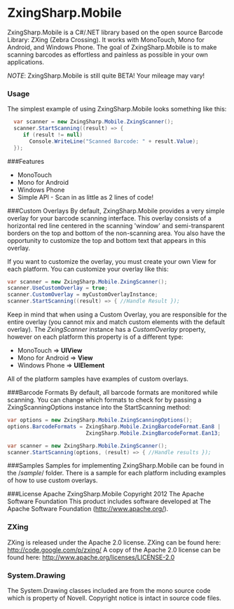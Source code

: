 # ZxingSharp.Mobile

ZxingSharp.Mobile is a C#/.NET library based on the open source Barcode Library: ZXing (Zebra Crossing).  It works with MonoTouch, Mono for Android, and Windows Phone.  The goal of ZxingSharp.Mobile is to make scanning barcodes as effortless and painless as possible in your own applications.  

*NOTE*: ZxingSharp.Mobile is still quite BETA!  Your mileage may vary!

### Usage
The simplest example of using ZxingSharp.Mobile looks something like this:

```csharp  
  var scanner = new ZxingSharp.Mobile.ZxingScanner();
  scanner.StartScanning((result) => {   
     if (result != null)
       Console.WriteLine("Scanned Barcode: " + result.Value);
  });
```

###Features
- MonoTouch
- Mono for Android
- Windows Phone
- Simple API - Scan in as little as 2 lines of code!


###Custom Overlays
By default, ZxingSharp.Mobile provides a very simple overlay for your barcode scanning interface.  This overlay consists of a horizontal red line centered in the scanning 'window' and semi-transparent borders on the top and bottom of the non-scanning area.  You also have the opportunity to customize the top and bottom text that appears in this overlay.

If you want to customize the overlay, you must create your own View for each platform.  You can customize your overlay like this:

```csharp
var scanner = new ZxingSharp.Mobile.ZxingScanner();
scanner.UseCustomOverlay = true;
scanner.CustomOverlay = myCustomOverlayInstance;
scanner.StartScanning((result) => { //Handle Result });
```

Keep in mind that when using a Custom Overlay, you are responsible for the entire overlay (you cannot mix and match custom elements with the default overlay).  The *ZxingScanner* instance has a *CustomOverlay* property, however on each platform this property is of a different type:

- MonoTouch => **UIView**
- Mono for Android => **View**
- Windows Phone => **UIElement**

All of the platform samples have examples of custom overlays.

###Barcode Formats
By default, all barcode formats are monitored while scanning.  You can change which formats to check for by passing a ZxingScanningOptions instance into the StartScanning method:

```csharp
var options = new ZxingSharp.Mobile.ZxingScanningOptions();
options.BarcodeFormats = ZxingSharp.Mobile.ZxingBarcodeFormat.Ean8 |
                         ZxingSharp.Mobile.ZxingBarcodeFormat.Ean13;

var scanner = new ZxingSharp.Mobile.ZxingScanner();
scanner.StartScanning(options, (result) => { //Handle results });
````

###Samples
Samples for implementing ZxingSharp.Mobile can be found in the /*sample*/ folder.  There is a sample for each platform including examples of how to use custom overlays.



###License
Apache ZxingSharp.Mobile Copyright 2012 The Apache Software Foundation
This product includes software developed at The Apache Software Foundation (http://www.apache.org/).

### ZXing
ZXing is released under the Apache 2.0 license.
ZXing can be found here: http://code.google.com/p/zxing/
A copy of the Apache 2.0 license can be found here: http://www.apache.org/licenses/LICENSE-2.0

### System.Drawing
The System.Drawing classes included are from the mono source code which is property of Novell.
Copyright notice is intact in source code files.
